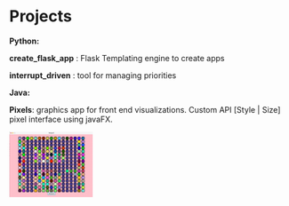 # Projects
 
__Python:__
 
__create_flask_app__ : Flask Templating engine to create apps

__interrupt_driven__ : tool for managing priorities

__Java:__

__Pixels__: graphics app for front end visualizations. Custom API [Style | Size] pixel interface using javaFX.

<img align="center" src="https://raw.githubusercontent.com/tcwbot/public/main/images/pixels.png" width="150"/>

